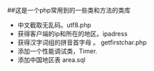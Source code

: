 ##这是一个php常用到的一些类和方法的类库

*  中文截取无乱码。utf8.php  <br />
*  获得客户端的ip和所在的地区。ipadress <br />
*  获得汉字词组的拼音首字母 。 getfirstchar.php <br />
*  添加一个性能调试类，Timer.
*  添加中国地区表 area.sql
